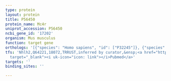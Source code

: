 ```yaml
---
type: protein
layout: protein
title: P56450
protein_name: Mc4r
uniprot_accession: P56450
ncbi_gene_id: '17202'
organism: Mus musculus
function: target gene
orthologs: '[{"species": "Homo sapiens", "id": ["P32245"]}, {"species": "Rattus norvegicus", "id": ["P70596"]}]'
tfs: 'Nhlh2,Q64221,18072,TRRUST,inferred by curator,&ensp;<a href="https://www.ncbi.nlm.nih.gov/pubmed/?term=29087512%5Buid%5D+OR+21664420%5Buid%5D"
  target="_blank"><i uk-icon="icon: link"></i>Pubmed</a>'
targets: ''
binding_sites: ''

---
```

